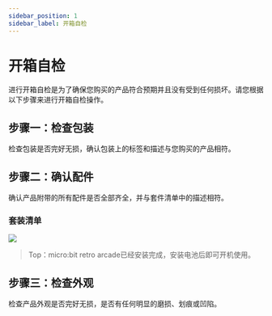 ```yaml
---
sidebar_position: 1
sidebar_label: 开箱自检
---
```


# 开箱自检

进行开箱自检是为了确保您购买的产品符合预期并且没有受到任何损坏。请您根据以下步骤来进行开箱自检操作。

## 步骤一：检查包装

检查包装是否完好无损，确认包装上的标签和描述与您购买的产品相符。

## 步骤二：确认配件

确认产品附带的所有配件是否全部齐全，并与套件清单中的描述相符。

### 套装清单

![](./images/microbit-retro-arcade-hardcover-list.png)

> Top：micro:bit retro arcade已经安装完成，安装电池后即可开机使用。

## 步骤三：检查外观

检查产品外观是否完好无损，是否有任何明显的磨损、划痕或凹陷。
